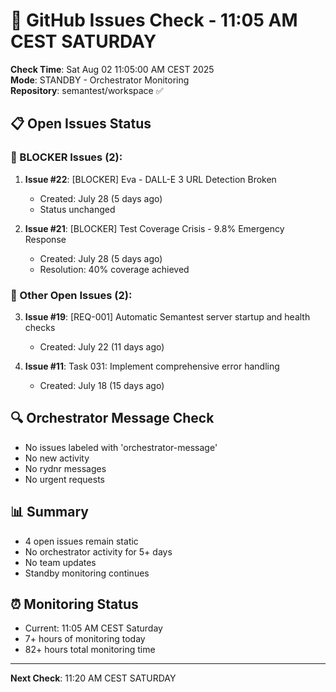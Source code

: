 # 🐙 GitHub Issues Check - 11:05 AM CEST SATURDAY

**Check Time**: Sat Aug 02 11:05:00 AM CEST 2025  
**Mode**: STANDBY - Orchestrator Monitoring  
**Repository**: semantest/workspace ✅

## 📋 Open Issues Status

### 🚨 BLOCKER Issues (2):
1. **Issue #22**: [BLOCKER] Eva - DALL-E 3 URL Detection Broken
   - Created: July 28 (5 days ago)
   - Status unchanged
   
2. **Issue #21**: [BLOCKER] Test Coverage Crisis - 9.8% Emergency Response  
   - Created: July 28 (5 days ago)
   - Resolution: 40% coverage achieved

### 📌 Other Open Issues (2):
3. **Issue #19**: [REQ-001] Automatic Semantest server startup and health checks
   - Created: July 22 (11 days ago)
   
4. **Issue #11**: Task 031: Implement comprehensive error handling
   - Created: July 18 (15 days ago)

## 🔍 Orchestrator Message Check
- No issues labeled with 'orchestrator-message'
- No new activity
- No rydnr messages
- No urgent requests

## 📊 Summary
- 4 open issues remain static
- No orchestrator activity for 5+ days
- No team updates
- Standby monitoring continues

## ⏰ Monitoring Status
- Current: 11:05 AM CEST Saturday
- 7+ hours of monitoring today
- 82+ hours total monitoring time

---

**Next Check**: 11:20 AM CEST SATURDAY